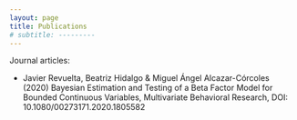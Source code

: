 ```yaml
---
layout: page
title: Publications
# subtitle: ---------
---
```


Journal articles:

- Javier Revuelta, Beatriz Hidalgo & Miguel Ángel Alcazar-Córcoles (2020) Bayesian Estimation and Testing of a Beta Factor Model for Bounded Continuous Variables, Multivariate Behavioral Research, DOI: 10.1080/00273171.2020.1805582



